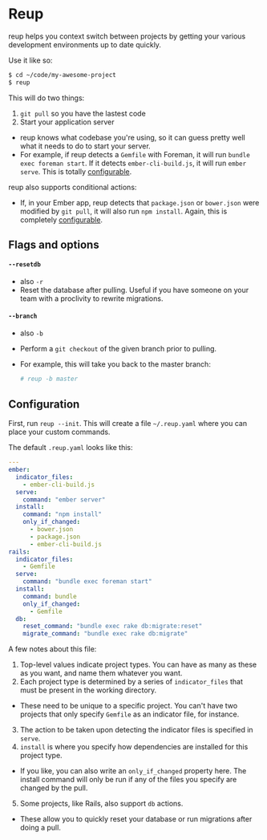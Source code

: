 # Reup

reup helps you context switch between projects by getting your various development environments up to date quickly.

Use it like so:
```bash
$ cd ~/code/my-awesome-project
$ reup
```

This will do two things:

1. `git pull` so you have the lastest code
1. Start your application server
  * reup knows what codebase you're using, so it can guess pretty well what it needs to do to start your server.
  * For example, if reup detects a `Gemfile` with Foreman, it will run `bundle exec foreman start`. If it detects `ember-cli-build.js`, it will run `ember serve`. This is totally [configurable](#configuration).

reup also supports conditional actions:

* If, in your Ember app, reup detects that `package.json` or `bower.json` were modified by `git pull`, it will also run `npm install`. Again, this is completely [configurable](#configuration).


## <a name="options">Flags and options</a>

#### `--resetdb`
* also `-r`
* Reset the database after pulling. Useful if you have someone on your team with a proclivity to rewrite migrations.

#### `--branch`
* also `-b`
* Perform a `git checkout` of the given branch prior to pulling.
* For example, this will take you back to the master branch:

  ```bash
  # reup -b master
  ```

## <a name="configuration">Configuration</a>

First, run `reup --init`. This will create a file `~/.reup.yaml` where you can place your custom commands.

The default `.reup.yaml` looks like this:
```yaml
---
ember:
  indicator_files:
    - ember-cli-build.js
  serve:
    command: "ember server"
  install:
    command: "npm install"
    only_if_changed:
      - bower.json
      - package.json
      - ember-cli-build.js
rails:
  indicator_files:
    - Gemfile
  serve:
    command: "bundle exec foreman start"
  install:
    command: bundle
    only_if_changed:
      - Gemfile
  db:
    reset_command: "bundle exec rake db:migrate:reset"
    migrate_command: "bundle exec rake db:migrate"
```

A few notes about this file:

1. Top-level values indicate project types. You can have as many as these as you want, and name them whatever you want.
2. Each project type is determined by a series of `indicator_files` that must be present in the working directory.
  * These need to be unique to a specific project. You can't have two projects that only specify `Gemfile` as an indicator file, for instance.
3. The action to be taken upon detecting the indicator files is specified in `serve`.
4. `install` is where you specify how dependencies are installed for this project type.
  * If you like, you can also write an `only_if_changed` property here. The install command will only be run if any of the files you specify are changed by the pull.
5. Some projects, like Rails, also support `db` actions.
  * These allow you to quickly reset your database or run migrations after doing a pull.
